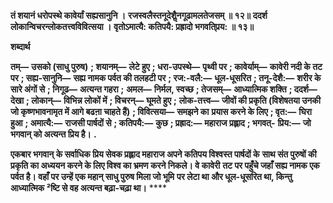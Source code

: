 **तं शयानं धरोपस्थे कावेर्यां सह्यसानुनि ।** **रजस्वलैस्तनूदेशैॢनगूढामलतेजसम् ॥ १२॥** **ददर्श लोकान्विचरन्लोकतत्त्वविवित्सया ।** **वृतोऽमात्यै: कतिपयै: प्रह्रादो भगवति्प्रय: ॥ १३॥** 

**शब्दार्थ** 

**तम्—** **उसको (साधु पुरुष)** **; शयानम्—** **लेटे हुए** **; धरा-उपस्थे—** **पृथ्वी पर** **; कावेर्याम्—** **कावेरी नदी के तट पर** **; सह्य-सानुनि—** **सह्य नामक पर्वत की तलहटी पर** **; रज:-वलै:—** **धूल-धूसरित** **; तनू-देशै:—** **शरीर के सारे अंगों से** **; निगूढ—** **अत्यन्त गहरा** **;** **अमल—** **निर्मल, स्वच्छ** **; तेजसम्—** **आध्यात्मिक शक्ति** **; ददर्श—** **देखा** **; लोकान्—** **विभिन्न लोकों में** **; विचरन्—** **घूमते हुए** **;** **लोक-तत्त्व—** **जीवों की प्रकृति (विशेषतया उनकी जो कृष्णभावनामृत में आगे बढऩा चाहते हैं)** **; विवित्सया—** **समझने का** **प्रयास करने के लिए** **; वृत:—** **घिरा हुआ** **; अमात्यै:—** **राजसी पार्षदों से** **; कतिपयै:—** **कुछ** **; प्रह्राद:—** **महाराज प्रह्लाद** **; भगवत्-** **प्रिय:—** **जो भगवान् को अत्यन्त प्रिय है।** **.** 

**एकबार भगवान् के सर्वाधिक प्रिय सेवक प्रह्लाद महाराज अपने कतिपय विश्वस्त पार्षदों के** **साथ संत पुरुषों की प्रकृति का अध्ययन करने के लिए विश्व का भ्रमण करने निकले। वे कावेरी** **तट पर पहुँचे जहाँ सह्य नामक एक पर्वत है। वहाँ पर उन्हें एक महान् साधु पुरुष मिला जो भूमि** **पर लेटा था और धूल-धूसरित था, किन्तु आध्यात्मिक ²ष्टि से वह अत्यन्त बढ़ा-चढ़ा था।** **** 